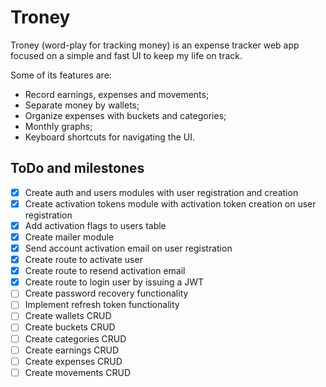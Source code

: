 # Troney

Troney (word-play for tracking money) is an expense tracker web app focused on a
simple and fast UI to keep my life on track.

Some of its features are:

- Record earnings, expenses and movements;
- Separate money by wallets;
- Organize expenses with buckets and categories;
- Monthly graphs;
- Keyboard shortcuts for navigating the UI.

## ToDo and milestones

- [x] Create auth and users modules with user registration and creation
- [x] Create activation tokens module with activation token creation on user
registration
- [x] Add activation flags to users table
- [x] Create mailer module
- [x] Send account activation email on user registration
- [x] Create route to activate user
- [x] Create route to resend activation email
- [x] Create route to login user by issuing a JWT
- [ ] Create password recovery functionality
- [ ] Implement refresh token functionality
- [ ] Create wallets CRUD
- [ ] Create buckets CRUD
- [ ] Create categories CRUD
- [ ] Create earnings CRUD
- [ ] Create expenses CRUD
- [ ] Create movements CRUD
